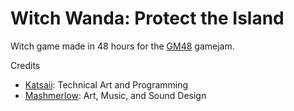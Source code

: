 # Witch Wanda: Protect the Island

Witch game made in 48 hours for the [GM48](https://gm48.net/game/1897/witch-wanda-protect-the-island) gamejam.

Credits
- [Katsaii](https://nuxiigit.github.io/): Technical Art and Programming
- [Mashmerlow](https://www.deviantart.com/mashmerlow): Art, Music, and Sound Design